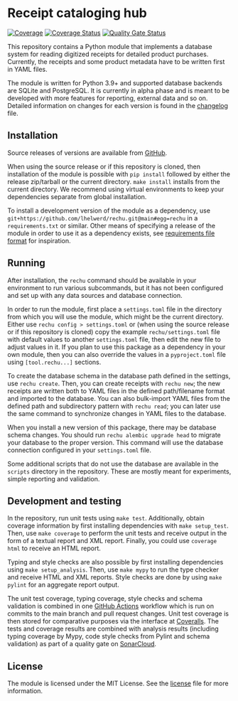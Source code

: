 # Receipt cataloging hub

[![Coverage](https://github.com/lhelwerd/rechu/actions/workflows/coverage.yml/badge.svg)](https://github.com/lhelwerd/rechu/actions/workflows/coverage.yml)
[![Coverage Status](https://coveralls.io/repos/github/lhelwerd/rechu/badge.svg?branch=main)](https://coveralls.io/github/lhelwerd/rechu?branch=main)
[![Quality Gate Status](https://sonarcloud.io/api/project_badges/measure?project=lhelwerd_rechu&metric=alert_status)](https://sonarcloud.io/summary/new_code?id=lhelwerd_rechu)

This repository contains a Python module that implements a database system for 
reading digitized receipts for detailed product purchases. Currently, the 
receipts and some product metadata have to be written first in YAML files.

The module is written for Python 3.9+ and supported database backends are 
SQLite and PostgreSQL. It is currently in alpha phase and is meant to be 
developed with more features for reporting, external data and so on. Detailed 
information on changes for each version is found in the 
[changelog](CHANGELOG.md) file.

## Installation

Source releases of versions are available from 
[GitHub](https://github.com/lhelwerd/rechu/tags).

When using the source release or if this repository is cloned, then 
installation of the module is possible with `pip install` followed by either 
the release zip/tarball or the current directory. `make install` installs from 
the current directory. We recommend using virtual environments to keep your 
dependencies separate from global installation.

To install a development version of the module as a dependency, use 
`git+https://github.com/lhelwerd/rechu.git@main#egg=rechu` in 
a `requirements.txt` or similar. Other means of specifying a release of the 
module in order to use it as a dependency exists, see [requirements file 
format](https://pip.pypa.io/en/stable/reference/requirements-file-format/) for 
inspiration.

## Running

After installation, the `rechu` command should be available in your environment 
to run various subcommands, but it has not been configured and set up with any 
data sources and database connection.

In order to run the module, first place a `settings.toml` file in the directory 
from which you will use the module, which might be the current directory. 
Either use `rechu config > settings.toml` or (when using the source release or 
if this repository is cloned) copy the example `rechu/settings.toml` file with 
default values to another `settings.toml` file, then edit the new file to 
adjust values in it. If you plan to use this package as a dependency in your 
own module, then you can also override the values in a `pyproject.toml` file 
using `[tool.rechu...]` sections.

To create the database schema in the database path defined in the settings, use 
`rechu create`. Then, you can create receipts with `rechu new`; the new 
receipts are written both to YAML files in the defined path/filename format and 
imported to the database. You can also bulk-import YAML files from the defined 
path and subdirectory pattern with `rechu read`; you can later use the same 
command to synchronize changes in YAML files to the database.

When you install a new version of this package, there may be database schema 
changes. You should run `rechu alembic upgrade head` to migrate your database 
to the proper version. This command will use the database connection configured 
in your `settings.toml` file.

Some additional scripts that do not use the database are available in the 
`scripts` directory in the repository. These are mostly meant for experiments, 
simple reporting and validation.

## Development and testing

In the repository, run unit tests using `make test`. Additionally, obtain 
coverage information by first installing dependencies with `make setup_test`. 
Then, use `make coverage` to perform the unit tests and receive output in the 
form of a textual report and XML report. Finally, you could use `coverage html` 
to receive an HTML report.

Typing and style checks are also possible by first installing dependencies 
using `make setup_analysis`. Then, use `make mypy` to run the type checker and 
receive HTML and XML reports. Style checks are done by using `make pylint` for 
an aggregate report output.

The unit test coverage, typing coverage, style checks and schema validation is 
combined in one [GitHub Actions](https://github.com/lhelwerd/rechu/actions) 
workflow which is run on commits to the main branch and pull request changes. 
Unit test coverage is then stored for comparative purposes via the interface at 
[Coveralls](https://coveralls.io/github/lhelwerd/rechu). The tests and coverage 
results are combined with analysis results (including typing coverage by Mypy, 
code style checks from Pylint and schema validation) as part of a quality gate 
on [SonarCloud](https://sonarcloud.io/project/overview?id=lhelwerd_rechu).

## License

The module is licensed under the MIT License. See the [license](LICENSE) file 
for more information.

